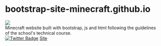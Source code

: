 # bootstrap-site-minecraft.github.io
<img src="https://github.com/FelipePDS/minecraft-in-bootstrap.github.io/blob/main/assets/images/icons/favicon.png" style="width=10%"/> <br> Minecraft website built with bootstrap, js and html following the guidelines of the school's technical course. <br>
[![Twitter Badge](https://img.shields.io/badge/-Twitter-1ca0f1?style=flat-square&labelColor=1ca0f1&logo=twitter&logoColor=white&link=https://twitter.com/fagnerpsantos)](https://twitter.com/fagnerpsantos)
<a href="https://felipepds.github.io/bootstrap-site-minecraft.github.io/">Site</a>
